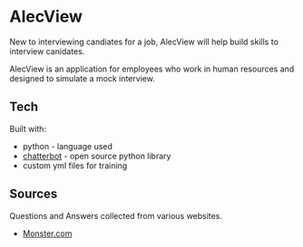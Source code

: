# AlecView 

New to interviewing candiates for a job, AlecView will help build skills to 
interview canidates. 

AlecView is an application for employees who work in human resources and
designed to simulate a mock interview. 


## Tech
Built with:
* python - language used 
* [chatterbot](https://github.com/gunthercox/ChatterBot) - open source python library
*  custom yml files for training


## Sources
Questions and Answers collected from various websites.
* [Monster.com](https://www.monster.com/career-advice/article/top-10-interview-questions-prep)


